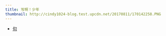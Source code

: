```yaml
---
title: 写啊！少年
thumbnail: http://cindy1024-blog.test.upcdn.net/20170811/170142258.PNG
---
```


- [句](./翻完我的简讯我的信-顺便翻翻我的心情.html)
